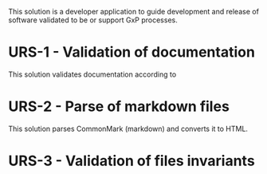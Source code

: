 This solution is a developer application to guide development
and release of software validated to be or support GxP processes.

# URS-1 - Validation of documentation

This solution validates documentation according to 

# URS-2 - Parse of markdown files

This solution parses CommonMark (markdown) and converts it to HTML.

# URS-3 - Validation of files invariants

